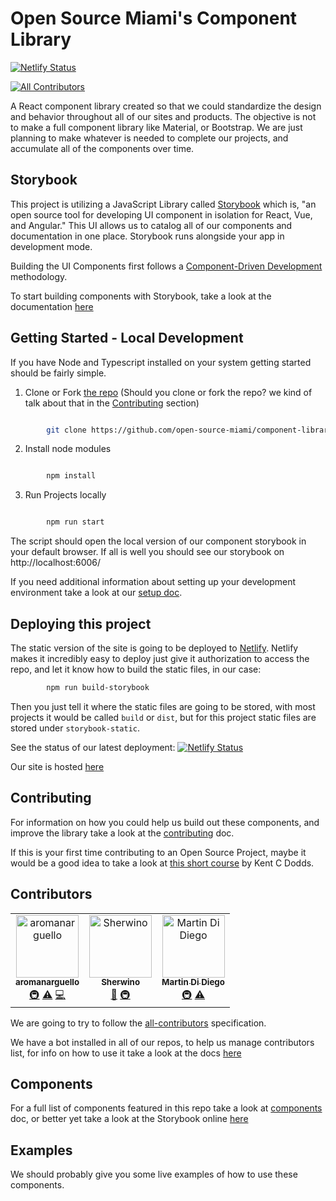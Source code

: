# Open Source Miami's Component Library
[![Netlify Status](https://api.netlify.com/api/v1/badges/e19d8b1e-882e-4c7a-9db4-170665a7aaff/deploy-status)](https://app.netlify.com/sites/osmiami-lib/deploys)

[![All Contributors](https://img.shields.io/badge/all_contributors-3-orange.svg?style=flat-square)](#contributors)

A React component library created so that we could standardize the design and behavior throughout all of our sites and products. The objective is not to make a full component library like Material, or Bootstrap. We are just planning to make whatever is needed to complete our projects, and accumulate all of the components over time.

## Storybook

This project is utilizing a JavaScript Library called [Storybook](https://storybook.js.org/) which is, "an open source tool for developing UI component in isolation for React, Vue, and Angular." This UI allows us to catalog all of our components and documentation in one place. Storybook runs alongside your app in development mode.

Building the UI Components first follows a [Component-Driven Development](https://blog.hichroma.com/component-driven-development-ce1109d56c8e) methodology. 

To start building components with Storybook, take a look at the documentation [here](https://www.learnstorybook.com/react/en/simple-component/)


## Getting Started - Local Development

If you have Node and Typescript installed on your system getting started should be fairly simple. 


1. Clone or Fork [the repo](https://github.com/open-source-miami/component-library) (Should you clone or fork the repo? we kind of talk about that in the [Contributing](#contributing) section)

```sh

        git clone https://github.com/open-source-miami/component-library.git

```

2. Install node modules

```sh

        npm install

```

3. Run Projects locally

```sh

        npm run start

```

The script should open the local version of our component storybook in your default browser. If all is well you should see our storybook on http://localhost:6006/

If you need additional information about setting up your development environment take a look at our [setup doc](./docs/setup.md). 

## Deploying this project

The static version of the site is going to be deployed to [Netlify](https://www.netlify.com/). Netlify makes it incredibly easy to deploy just give it authorization to access the repo, and let it know how to build the static files, in our case:

```sh
        npm run build-storybook
```

Then you just tell it where the static files are going to be stored, with most projects it would be called `build` or `dist`, but for this project static files are stored under `storybook-static`.

See the status of our latest deployment: [![Netlify Status](https://api.netlify.com/api/v1/badges/e19d8b1e-882e-4c7a-9db4-170665a7aaff/deploy-status)](https://app.netlify.com/sites/osmiami-lib/deploys)

Our site is hosted [here](https://osmiami-lib.netlify.com/)


## Contributing

For information on how you could help us build out these components, and improve the library take a look at the [contributing](./CONTRIBUTING.md) doc.

If this is your first time contributing to an Open Source Project, maybe it would be a good idea to take a look at [this short course](https://egghead.io/courses/how-to-contribute-to-an-open-source-project-on-github) by Kent C Dodds.

## Contributors

<!-- ALL-CONTRIBUTORS-LIST:START - Do not remove or modify this section -->
<!-- prettier-ignore -->
<table>
  <tr>
    <td align="center"><a href="https://github.com/aromanarguello"><img src="https://avatars0.githubusercontent.com/u/28843542?v=4" width="100px;" alt="aromanarguello"/><br /><sub><b>aromanarguello</b></sub></a><br /><a href="#infra-aromanarguello" title="Infrastructure (Hosting, Build-Tools, etc)">🚇</a> <a href="https://github.com/open-source-miami/component-library/commits?author=aromanarguello" title="Tests">⚠️</a> <a href="https://github.com/open-source-miami/component-library/commits?author=aromanarguello" title="Code">💻</a></td>
    <td align="center"><a href="http://sherwino.co"><img src="https://avatars2.githubusercontent.com/u/2348227?v=4" width="100px;" alt="Sherwino"/><br /><sub><b>Sherwino</b></sub></a><br /><a href="https://github.com/open-source-miami/component-library/commits?author=sherwino" title="Documentation">📖</a> <a href="#infra-sherwino" title="Infrastructure (Hosting, Build-Tools, etc)">🚇</a></td>
    <td align="center"><a href="http://martindidiego.com"><img src="https://avatars2.githubusercontent.com/u/14933234?v=4" width="100px;" alt="Martin Di Diego"/><br /><sub><b>Martin Di Diego</b></sub></a><br /><a href="#infra-martindidiego" title="Infrastructure (Hosting, Build-Tools, etc)">🚇</a> <a href="https://github.com/open-source-miami/component-library/commits?author=martindidiego" title="Tests">⚠️</a></td>
  </tr>
</table>

<!-- ALL-CONTRIBUTORS-LIST:END -->
We are going to try to follow the [all-contributors](https://github.com/all-contributors/all-contributors#emoji-key) specification.

We have a bot installed in all of our repos, to help us manage contributors list, for info on how to use it take a look at the docs [here](https://allcontributors.org/docs/en/bot/usage)

## Components

For a full list of components featured in this repo take a look at [components](./docs/components.md) doc, or better yet take a look at the Storybook online [here](https://osmiami-lib.netlify.com/)

## Examples

We should probably give you some live examples of how to use these components.
